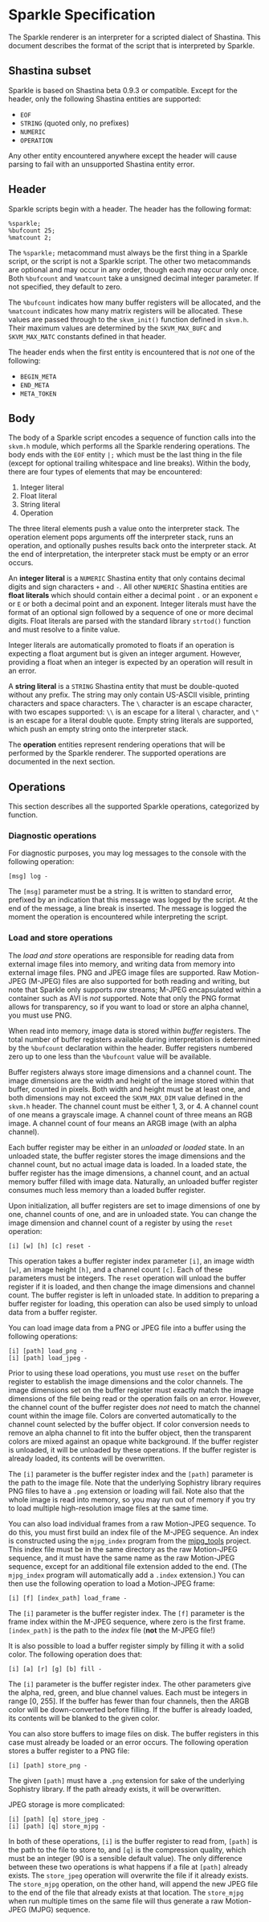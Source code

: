 # Sparkle Specification

The Sparkle renderer is an interpreter for a scripted dialect of Shastina.  This document describes the format of the script that is interpreted by Sparkle.

## Shastina subset

Sparkle is based on Shastina beta 0.9.3 or compatible.  Except for the header, only the following Shastina entities are supported:

- `EOF`
- `STRING` (quoted only, no prefixes)
- `NUMERIC`
- `OPERATION`

Any other entity encountered anywhere except the header will cause parsing to fail with an unsupported Shastina entity error.

## Header

Sparkle scripts begin with a header.  The header has the following format:

    %sparkle;
    %bufcount 25;
    %matcount 2;

The `%sparkle;` metacommand must always be the first thing in a Sparkle script, or the script is not a Sparkle script.  The other two metacommands are optional and may occur in any order, though each may occur only once.  Both `%bufcount` and `%matcount` take a unsigned decimal integer parameter.  If not specified, they default to zero.

The `%bufcount` indicates how many buffer registers will be allocated, and the `%matcount` indicates how many matrix registers will be allocated.  These values are passed through to the `skvm_init()` function defined in `skvm.h`.  Their maximum values are determined by the `SKVM_MAX_BUFC` and `SKVM_MAX_MATC` constants defined in that header.

The header ends when the first entity is encountered that is _not_ one of the following:

- `BEGIN_META`
- `END_META`
- `META_TOKEN`

## Body

The body of a Sparkle script encodes a sequence of function calls into the `skvm.h` module, which performs all the Sparkle rendering operations.  The body ends with the `EOF` entity `|;` which must be the last thing in the file (except for optional trailing whitespace and line breaks).  Within the body, there are four types of elements that may be encountered:

1. Integer literal
2. Float literal
3. String literal
4. Operation

The three literal elements push a value onto the interpreter stack.  The operation element pops arguments off the interpreter stack, runs an operation, and optionally pushes results back onto the interpreter stack.  At the end of interpretation, the interpreter stack must be empty or an error occurs.

An __integer literal__ is a `NUMERIC` Shastina entity that only contains decimal digits and sign characters `+` and `-`.  All other `NUMERIC` Shastina entities are __float literals__ which should contain either a decimal point `.` or an exponent `e` or `E` or both a decimal point and an exponent.  Integer literals must have the format of an optional sign followed by a sequence of one or more decimal digits.  Float literals are parsed with the standard library `strtod()` function and must resolve to a finite value.

Integer literals are automatically promoted to floats if an operation is expecting a float argument but is given an integer argument.  However, providing a float when an integer is expected by an operation will result in an error.

A __string literal__ is a `STRING` Shastina entity that must be double-quoted without any prefix.  The string may only contain US-ASCII visible, printing characters and space characters.  The `\` character is an escape character, with two escapes supported:  `\\` is an escape for a literal `\` character, and `\"` is an escape for a literal double quote.  Empty string literals are supported, which push an empty string onto the interpreter stack.

The __operation__ entities represent rendering operations that will be performed by the Sparkle renderer.  The supported operations are documented in the next section.

## Operations

This section describes all the supported Sparkle operations, categorized by function.

### Diagnostic operations

For diagnostic purposes, you may log messages to the console with the following operation:

    [msg] log -

The `[msg]` parameter must be a string.  It is written to standard error, prefixed by an indication that this message was logged by the script.  At the end of the message, a line break is inserted.  The message is logged the moment the operation is encountered while interpreting the script.

### Load and store operations

The _load and store_ operations are responsible for reading data from external image files into memory, and writing data from memory into external image files.  PNG and JPEG image files are supported.  Raw Motion-JPEG (M-JPEG) files are also supported for both reading and writing, but note that Sparkle only supports _raw_ streams; M-JPEG encapsulated within a container such as AVI is _not_ supported.  Note that only the PNG format allows for transparency, so if you want to load or store an alpha channel, you must use PNG.

When read into memory, image data is stored within _buffer_ registers.  The total number of buffer registers available during interpretation is determined by the `%bufcount` declaration within the header.  Buffer registers numbered zero up to one less than the `%bufcount` value will be available.

Buffer registers always store image dimensions and a channel count.  The image dimensions are the width and height of the image stored within that buffer, counted in pixels.  Both width and height must be at least one, and both dimensions may not exceed the `SKVM_MAX_DIM` value defined in the `skvm.h` header.  The channel count must be either 1, 3, or 4.  A channel count of one means a grayscale image.  A channel count of three means an RGB image.  A channel count of four means an ARGB image (with an alpha channel).

Each buffer register may be either in an _unloaded_ or _loaded_ state.  In an unloaded state, the buffer register stores the image dimensions and the channel count, but no actual image data is loaded.  In a loaded state, the buffer register has the image dimensions, a channel count, and an actual memory buffer filled with image data.  Naturally, an unloaded buffer register consumes much less memory than a loaded buffer register.

Upon initialization, all buffer registers are set to image dimensions of one by one, channel counts of one, and are in unloaded state.  You can change the image dimension and channel count of a register by using the `reset` operation:

    [i] [w] [h] [c] reset -

This operation takes a buffer register index parameter `[i]`, an image width `[w]`, an image height `[h]`, and a channel count `[c]`.  Each of these parameters must be integers.  The `reset` operation will unload the buffer register if it is loaded, and then change the image dimensions and channel count.  The buffer register is left in unloaded state.  In addition to preparing a buffer register for loading, this operation can also be used simply to unload data from a buffer register.

You can load image data from a PNG or JPEG file into a buffer using the following operations:

    [i] [path] load_png -
    [i] [path] load_jpeg -

Prior to using these load operations, you must use `reset` on the buffer register to establish the image dimensions and the color channels.  The image dimensions set on the buffer register must exactly match the image dimensions of the file being read or the operation fails on an error.  However, the channel count of the buffer register does _not_ need to match the channel count within the image file.  Colors are converted automatically to the channel count selected by the buffer object.  If color conversion needs to remove an alpha channel to fit into the buffer object, then the transparent colors are mixed against an opaque white background.  If the buffer register is unloaded, it will be unloaded by these operations.  If the buffer register is already loaded, its contents will be overwritten.

The `[i]` parameter is the buffer register index and the `[path]` parameter is the path to the image file.  Note that the underlying Sophistry library requires PNG files to have a `.png` extension or loading will fail.  Note also that the whole image is read into memory, so you may run out of memory if you try to load multiple high-resolution image files at the same time.

You can also load individual frames from a raw Motion-JPEG sequence.  To do this, you must first build an index file of the M-JPEG sequence.  An index is constructed using the `mjpg_index` program from the [mjpg_tools](https://github.com/canidlogic/mjpg-tools) project.  This index file must be in the same directory as the raw Motion-JPEG sequence, and it must have the same name as the raw Motion-JPEG sequence, except for an additional file extension added to the end.  (The `mjpg_index` program will automatically add a `.index` extension.)  You can then use the following operation to load a Motion-JPEG frame:

    [i] [f] [index_path] load_frame -

The `[i]` parameter is the buffer register index.  The `[f]` parameter is the frame index within the M-JPEG sequence, where zero is the first frame.  `[index_path]` is the path to the _index_ file (__not__ the M-JPEG file!)

It is also possible to load a buffer register simply by filling it with a solid color.  The following operation does that:

    [i] [a] [r] [g] [b] fill -

The `[i]` parameter is the buffer register index.  The other parameters give the alpha, red, green, and blue channel values.  Each must be integers in range [0, 255].  If the buffer has fewer than four channels, then the ARGB color will be down-converted before filling.  If the buffer is already loaded, its contents will be blanked to the given color.

You can also store buffers to image files on disk.  The buffer registers in this case must already be loaded or an error occurs.  The following operation stores a buffer register to a PNG file:

    [i] [path] store_png -

The given `[path]` must have a `.png` extension for sake of the underlying Sophistry library.  If the path already exists, it will be overwritten.

JPEG storage is more complicated:

    [i] [path] [q] store_jpeg -
    [i] [path] [q] store_mjpg -

In both of these operations, `[i]` is the buffer register to read from, `[path]` is the path to the file to store to, and `[q]` is the compression quality, which must be an integer (90 is a sensible default value).  The only difference between these two operations is what happens if a file at `[path]` already exists.  The `store_jpeg` operation will overwrite the file if it already exists.  The `store_mjpg` operation, on the other hand, will append the new JPEG file to the end of the file that already exists at that location.  The `store_mjpg` when run multiple times on the same file will thus generate a raw Motion-JPEG (MJPG) sequence.

